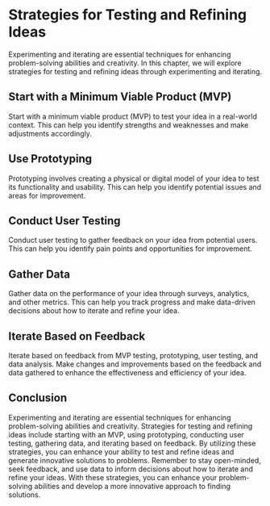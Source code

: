 Strategies for Testing and Refining Ideas
=================================================================================

Experimenting and iterating are essential techniques for enhancing problem-solving abilities and creativity. In this chapter, we will explore strategies for testing and refining ideas through experimenting and iterating.

Start with a Minimum Viable Product (MVP)
-----------------------------------------

Start with a minimum viable product (MVP) to test your idea in a real-world context. This can help you identify strengths and weaknesses and make adjustments accordingly.

Use Prototyping
---------------

Prototyping involves creating a physical or digital model of your idea to test its functionality and usability. This can help you identify potential issues and areas for improvement.

Conduct User Testing
--------------------

Conduct user testing to gather feedback on your idea from potential users. This can help you identify pain points and opportunities for improvement.

Gather Data
-----------

Gather data on the performance of your idea through surveys, analytics, and other metrics. This can help you track progress and make data-driven decisions about how to iterate and refine your idea.

Iterate Based on Feedback
-------------------------

Iterate based on feedback from MVP testing, prototyping, user testing, and data analysis. Make changes and improvements based on the feedback and data gathered to enhance the effectiveness and efficiency of your idea.

Conclusion
----------

Experimenting and iterating are essential techniques for enhancing problem-solving abilities and creativity. Strategies for testing and refining ideas include starting with an MVP, using prototyping, conducting user testing, gathering data, and iterating based on feedback. By utilizing these strategies, you can enhance your ability to test and refine ideas and generate innovative solutions to problems. Remember to stay open-minded, seek feedback, and use data to inform decisions about how to iterate and refine your ideas. With these strategies, you can enhance your problem-solving abilities and develop a more innovative approach to finding solutions.
